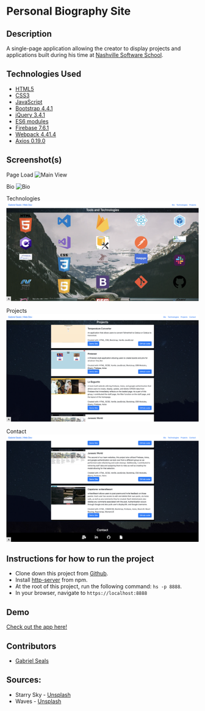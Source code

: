 # Personal Biography Site


## Description

A single-page application allowing the creator to display projects and applications built during his time at [Nashville Software School](http://nashvillesoftwareschool.com/).

## Technologies Used

* [HTML5](https://html.spec.whatwg.org/multipage/)
* [CSS3](https://www.w3.org/Style/CSS/Overview.en.html)
* [JavaScript](https://www.javascript.com/)
* [Bootstrap 4.4.1](https://getbootstrap.com/)
* [jQuery 3.4.1](https://jquery.com/)
* [ES6 modules](https://developer.mozilla.org/en-US/docs/Web/JavaScript/Guide/Modules)
* [Firebase 7.6.1](https://firebase.google.com/)
* [Webpack 4.41.4](https://webpack.js.org/)
* [Axios 0.19.0](https://www.npmjs.com/package/axios)

## Screenshot(s)

Page Load
![Main View](https://raw.githubusercontent.com/gseals/personal-bio-site/master/screenshots/intro2.png)

Bio
![Bio](https://raw.githubusercontent.com/gseals/personal-bio-site/master/screenshots/bio3.png)

Technologies
![Technologies](https://raw.githubusercontent.com/gseals/personal-bio-site/master/screenshots/tech3.png)

Projects
![Projects](https://raw.githubusercontent.com/gseals/personal-bio-site/master/screenshots/proj3.png)

Contact
![Contact](https://raw.githubusercontent.com/gseals/personal-bio-site/master/screenshots/contact2.png)

## Instructions for how to run the project

* Clone down this project from [Github](https://github.com/gseals/personal-bio-site).
* Install [http-server](https://www.npmjs.com/package/http-server) from npm.
* At the root of this project, run the following command: `hs -p 8888`.
* In your browser, navigate to `https://localhost:8888`

## Demo

[Check out the app here!](https://personal-bio-site-f8721.firebaseapp.com)

## Contributors

* [Gabriel Seals](https://github.com/gseals)

## Sources:
* Starry Sky - [Unsplash](https://unsplash.com/photos/uWR7D6L8bU8)
* Waves - [Unsplash](https://unsplash.com/photos/cEeEtjedNls)